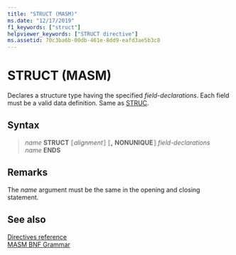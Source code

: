 ```yaml
---
title: "STRUCT (MASM)"
ms.date: "12/17/2019"
f1_keywords: ["struct"]
helpviewer_keywords: ["STRUCT directive"]
ms.assetid: 70c3ba6b-00db-461e-8dd9-eafd3ae5b3c8
---
```

# STRUCT (MASM)

Declares a structure type having the specified *field-declarations*. Each field must be a valid data definition. Same as [STRUC](struc.md).

## Syntax

> *name* **STRUCT** ⟦*alignment*⟧ ⟦__,__ **NONUNIQUE**⟧
> *field-declarations*\
> *name* **ENDS**

## Remarks

The *name* argument must be the same in the opening and closing statement. 

## See also

[Directives reference](directives-reference.md)\
[MASM BNF Grammar](masm-bnf-grammar.md)
